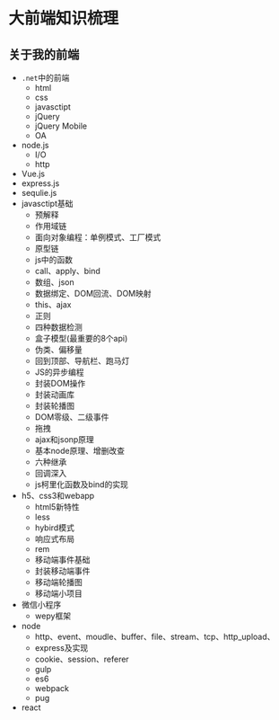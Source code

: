 # 大前端知识梳理

## 关于我的前端

- `.net`中的前端
  - html
  - css
  - javasctipt
  - jQuery
  - jQuery Mobile
  - OA
- node.js
  - I/O
  - http
- Vue.js
- express.js
- sequlie.js
- javasctipt基础
  - 预解释
  - 作用域链
  - 面向对象编程：单例模式、工厂模式
  - 原型链
  - js中的函数
  - call、apply、bind
  - 数组、json
  - 数据绑定、DOM回流、DOM映射
  - this、ajax
  - 正则
  - 四种数据检测
  - 盒子模型(最重要的8个api)
  - 伪类、偏移量
  - 回到顶部、导航栏、跑马灯
  - JS的异步编程
  - 封装DOM操作
  - 封装动画库
  - 封装轮播图
  - DOM零级、二级事件
  - 拖拽
  - ajax和jsonp原理
  - 基本node原理、增删改查
  - 六种继承
  - 回调深入
  - js柯里化函数及bind的实现
- h5、css3和webapp
  - html5新特性
  - less
  - hybird模式
  - 响应式布局
  - rem
  - 移动端事件基础
  - 封装移动端事件
  - 移动端轮播图
  - 移动端小项目
- 微信小程序
  - wepy框架
- node
  - http、event、moudle、buffer、file、stream、tcp、http_upload、
  - express及实现
  - cookie、session、referer
  - gulp
  - es6
  - webpack
  - pug
- react